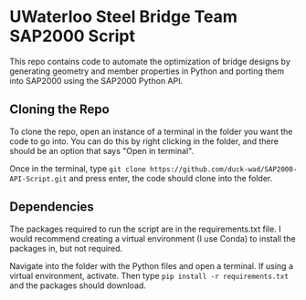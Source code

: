 # UWaterloo Steel Bridge Team SAP2000 Script

This repo contains code to automate the optimization of bridge designs by generating geometry and member properties in Python and porting them into SAP2000 using the SAP2000 Python API.

## Cloning the Repo
To clone the repo, open an instance of a terminal in the folder you want the code to go into. You can do this by right clicking in the folder, and there should be an option that says "Open in terminal".

Once in the terminal, type ```git clone https://github.com/duck-wad/SAP2000-API-Script.git``` and press enter, the code should clone into the folder.


## Dependencies
The packages required to run the script are in the requirements.txt file. I would recommend creating a virtual environment (I use Conda) to install the packages in, but not required.

Navigate into the folder with the Python files and open a terminal. If using a virtual environment, activate. Then type ``` pip install -r requirements.txt ``` and the packages should download. 
